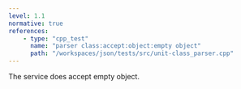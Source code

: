 ```yaml
---
level: 1.1
normative: true
references:
    - type: "cpp_test"
      name: "parser class:accept:object:empty object"
      path: "/workspaces/json/tests/src/unit-class_parser.cpp"
---
```


The service does accept empty object.